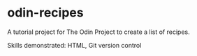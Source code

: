# odin-recipes

A tutorial project for The Odin Project to create a list of recipes. 

Skills demonstrated: HTML, Git version control